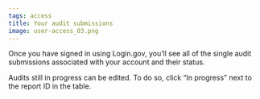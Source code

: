 ```yaml
---
tags: access
title: Your audit submissions
image: user-access_03.png
---
```


Once you have signed in using Login.gov, you’ll see all of the single audit submissions associated with your account and their status. 

Audits still in progress can be edited. To do so, click “In progress” next to the report ID in the table.
